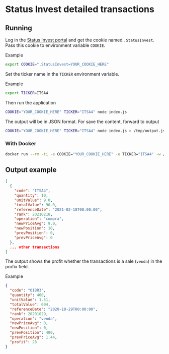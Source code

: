 # Status Invest detailed transactions

## Running

Log in the [Status Invest portal](https://statusinvest.com.br/) and get the cookie named `.StatusInvest`. Pass this cookie to environment variable `COOKIE`.

Example

```bash
export COOKIE=".StatusInvest=YOUR_COOKIE_HERE"
```

Set the ticker name in the `TICKER` environment variable.

Example

```bash
export TICKER=ITSA4
```

Then run the application

```bash
COOKIE="YOUR_COOKIE_HERE" TICKER="ITSA4" node index.js
```

The output will be in JSON format. For save the content, forward to output

```bash
COOKIE="YOUR_COOKIE_HERE" TICKER="ITSA4" node index.js > /tmp/output.json
```

### With Docker

```bash
docker run --rm -ti -e COOKIE="YOUR_COOKIE_HERE" -e TICKER="ITSA4" -w /app -v $PWD:/app node:14 bash -c "npm i; node index.js > /tmp/output.json"
```

## Output example

```json
[
  {
    "code": "ITSA4",
    "quantity": 10,
    "unitValue": 9.0,
    "totalValue": 90.0,
    "referenceDate": "2021-02-18T00:00:00",
    "rank": 20210218,
    "operation": "compra",
    "newPriceAvg": 9.0,
    "newPosition": 10,
    "prevPosition": 0,
    "prevPriceAvg": 0
  },
  ... other transactions
]
```

The output shows the profit whether the transactions is a sale (`venda`) in the profix field.

Example

```json
{
  "code": "OIBR3",
  "quantity": 400,
  "unitValue": 1.51,
  "totalValue": 604,
  "referenceDate": "2020-10-29T00:00:00",
  "rank": 20201029,
  "operation": "venda",
  "newPriceAvg": 0,
  "newPosition": 0,
  "prevPosition": 400,
  "prevPriceAvg": 1.44,
  "profit": 28
}
```
